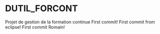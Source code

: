 # DUTIL_FORCONT
Projet de gestion de la formation continue
First commit!
First commit from eclipse!
First commit Romain!
